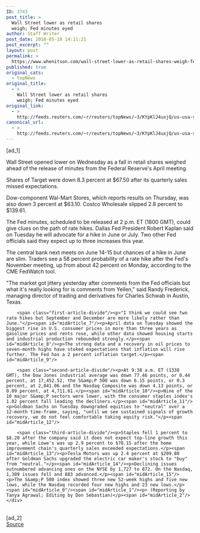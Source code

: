 ```yaml
---
ID: 3743
post_title: >
  Wall Street lower as retail shares
  weigh; Fed minutes eyed
author: Staff Writer
post_date: 2016-05-18 14:11:21
post_excerpt: ""
layout: post
permalink: >
  https://www.whenitson.com/wall-street-lower-as-retail-shares-weigh-fed-minutes-eyed/
published: true
original_cats:
  - topNews
original_title:
  - >
    Wall Street lower as retail shares
    weigh; Fed minutes eyed
original_link:
  - >
    http://feeds.reuters.com/~r/reuters/topNews/~3/KYpKlJ4uxjQ/us-usa-stocks-idUSKCN0Y91F5
canonical_url:
  - >
    http://feeds.reuters.com/~r/reuters/topNews/~3/KYpKlJ4uxjQ/us-usa-stocks-idUSKCN0Y91F5
---
```

 [ad_1]
<br><div id="articleText">
<span id="midArticle_start"/>

<span id="midArticle_0"/><span class="focusParagraph" readability="3"><p><span class="articleLocatio&lt;/span&gt;n">Wall Street opened lower on Wednesday as a fall in retail shares weighed ahead of the release of minutes from the Federal Reserve's April meeting.</span></p></span><span id="midArticle_1"/><p>Shares of Target were down 8.3 percent at $67.50 after its quarterly sales missed expectations.</p><span id="midArticle_2"/><p>Dow-component Wal-Mart Stores, which reports results on Thursday, was also down 3 percent at $63.10. Costco Wholesale slipped 2.8 percent to $139.61.</p><span id="midArticle_3"/><p>The Fed minutes, scheduled to be released at 2 p.m. ET (1800 GMT), could give clues on the path of rate hikes. Dallas Fed President Robert Kaplan said on Tuesday he will advocate for a hike in June or July. Two other Fed officials said they expect up to three increases this year.</p><span id="midArticle_4"/><p>The central bank next meets on June 14-15 but chances of a hike in June are slim. Traders see a 58 percent probability of a rate hike after the Fed's November meeting, up from about 42 percent on Monday, according to the CME FedWatch tool.</p><span id="midArticle_5"/><p>"The market got jittery yesterday after comments from the Fed officials but what it's really looking for is comments from Yellen," said Randy Frederick, managing director of trading and derivatives for Charles Schwab in Austin, Texas.</p><span id="midArticle_6"/>
        
        <span class="first-article-divide"/><p>"I think we could see two rate hikes but September and December are more likely rather than June."</p><span id="midArticle_7"/><p>April data on Tuesday showed the biggest rise in U.S. consumer prices in more than three years as gasoline prices and rents rose, while other data showed housing starts and industrial production rebounded strongly.</p><span id="midArticle_8"/><p>The strong data and a recovery in oil prices to seven-month highs have stoked expectations that inflation will rise further. The Fed has a 2 percent inflation target.</p><span id="midArticle_9"/>
        
        <span class="second-article-divide"/><p>At 9:38 a.m. ET (1338 GMT), the Dow Jones industrial average was down 77.46 points, or 0.44 percent, at 17,452.52, the S&amp;P 500 was down 6.15 points, or 0.3 percent, at 2,041.06 and the Nasdaq Composite was down 4.13 points, or 0.09 percent, at 4,711.61.</p><span id="midArticle_10"/><p>Nine of the 10 major S&amp;P sectors were lower, with the consumer staples index's 1.02 percent fall leading the decliners.</p><span id="midArticle_11"/><p>Goldman Sachs on Tuesday downgraded equities to "neutral" over a 12-month time-frame, saying, "until we see sustained signals of growth recovery, we do not feel comfortable taking equity risk."</p><span id="midArticle_12"/>
        
        <span class="third-article-divide"/><p>Staples fell 1 percent to $8.20 after the company said it does not expect top-line growth this year, while Lowe's was up 2.9 percent to $78.15 after the home improvement chain's quarterly sales exceeded expectations.</p><span id="midArticle_13"/><p>Tesla Motors was up 2.4 percent at $209.80 after Goldman Sachs upgraded the electric car maker's stock to "buy" from "neutral."</p><span id="midArticle_14"/><p>Declining issues outnumbered advancing ones on the NYSE by 1,727 to 872. On the Nasdaq, 1,309 issues fell and 883 advanced.</p><span id="midArticle_15"/><p>The S&amp;P 500 index showed three new 52-week highs and five new lows, while the Nasdaq recorded four new highs and 23 new lows.</p><span id="midArticle_0"/><span id="midArticle_1"/><p> (Reporting by Tanya Agrawal; Editing by Don Sebastian)</p><span id="midArticle_2"/></div>
<br>[ad_2]
<br><a href="http://feeds.reuters.com/~r/reuters/topNews/~3/KYpKlJ4uxjQ/us-usa-stocks-idUSKCN0Y91F5">Source </a>